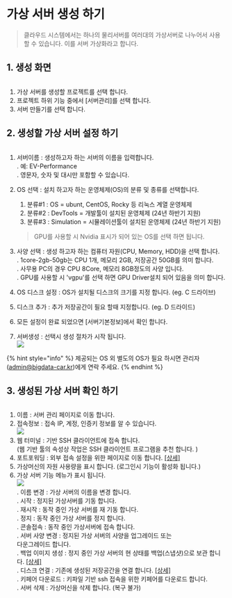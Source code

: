 # 가상 서버 생성 하기

> 클라우드 시스템에서는 하나의 물리서버를 여러대의 가상서버로 나누어서 사용 할 수 있습니다. 이를 서버 가상화라고 합니다.

## 1. 생성 화면&#x20;

<figure><img src="../.gitbook/assets/image (42).png" alt=""><figcaption></figcaption></figure>

1. 가상 서버를 생성할 프로젝트를 선택 합니다.&#x20;
2. 프로젝트 하위 기능 중에서 \[서버관리]를 선택 합니다.&#x20;
3. 서버 만들기를 선택 합니다.&#x20;

## 2. 생성할 가상 서버 설정 하기&#x20;

<figure><img src="../.gitbook/assets/image (43).png" alt=""><figcaption></figcaption></figure>

1. 서버이름 : 생성하고자 하는 서버의 이름을 입력합니다. \
   . 예: EV-Performance\
   . 영문자, 숫자 및 대시만 포함할 수 있습니다.
2.  OS 선택 : 설치 하고자 하는 운영체제(OS)의  분류  및  종류를  선택합니다.

    1. 분류#1  : OS = ubunt, CentOS, Rocky 등 리눅스 계열 운영체제
    2. 분류#2  : DevTools = 개발툴이 설치된 운영체제 (24년 하반기 지원)
    3. 분류#3   : Simulation = 시뮬레이션툴이 설치된 운영체제 (24년 하반기 지원)

    > GPU를 사용할 시 Nvidia 표시가 되어 있는 OS를 선택 하면 됩니다.&#x20;
3. 사양 선택 : 생성 하고자 하는 컴퓨터 자원(CPU, Memory, HDD)을 선택 합니다. \
   . 1core-2gb-50gb는 CPU 1개, 메모리 2GB, 저장공간 50GB를 의미 합니다. \
   . 사무용 PC의 경우 CPU 8Core, 메모리 8GB정도의 사양 입니다. \
   . GPU를 사용할 시 'vgpu'를 선택 하면 GPU Driver설치 되어 있음을 의미 합니다.&#x20;
4. OS 디스크 설정 : OS가 설치될 디스크의 크기를 지정 합니다. (eg. C 드라이브)
5. 디스크 추가 : 추가 저장공간이 필요 할때 지정합니다.   (eg. D 드라이드)
6. 모든 설정이 완료 되었으면 \[서버기본정보]에서 확인 합니다.&#x20;
7. 서버생성 : 선택시 생성 절차가 시작 됩니다.                   \
   ![](<../.gitbook/assets/image (46).png>)

{% hint style="info" %}
제공되는 OS 외 별도의 OS가  필요 하시면 관리자(admin@bigdata-car.kr)에게 연락 주세요.&#x20;
{% endhint %}

## 3. 생성된 가상 서버 확인 하기&#x20;

<figure><img src="../.gitbook/assets/image (47).png" alt=""><figcaption></figcaption></figure>

1. 이름 : 서버 관리 페이지로 이동 합니다.&#x20;
2. 접속정보 : 접속 IP, 계정, 인증키 정보를 알 수 있습니다. \
   ![](<../.gitbook/assets/image (48).png>)
3. 웹 터미널 : 기반 SSH 클라이언트에 접속 합니다. \
   (웹 기반 툴의 속성상 작업은 SSH 클라이언트 프로그램을 추천 합니다. )
4. 포트포워딩 : 외부 접속 설정을 위한 페이지로 이동 합니다. [\[상세\]](undefined-8.md)
5. 가상머신의 자원 사용량을 표시 합니다. (로그인시 기능이 활성화 됩니다.)
6. 가상 서버 기능 메뉴가 표시 됩니다. \
   ![](<../.gitbook/assets/image (49).png>)\
   . 이름 변경 : 가상 서버의 이름을 변경 합니다. \
   . 시작 : 정지된 가상서버를 기동 합니다. \
   . 재시작 : 동작 중인 가상 서버를 재 기동 합니다. \
   . 정지 : 동작 중인 가상 서버를 정지 합니다. \
   . 콘솔접속 : 동작 중인 가상서버에 접속 합니다. \
   . 서버 사양 변경 : 정지된 가상 서버의 사양을 업그레이드   또는\
   다운그레이드 합니다.  \
   . 백업 이미지 생성 : 정지 중인 가상 서버의 현 상태를 백업(스냅샷)으로 보관 합니다. [\[상세\]](undefined-7.md)\
   . 디스크 연결 : 기존에 생성된 저장공간을 연결 합니다. [\[상세\]](undefined-6.md)\
   . 키페어 다운로드 : 키파일 기반 ssh 접속을 위한 키페어를 다운로드 합니다. \
   . 서버 삭제 : 가상머신을 삭제 합니다. (복구 불가)
